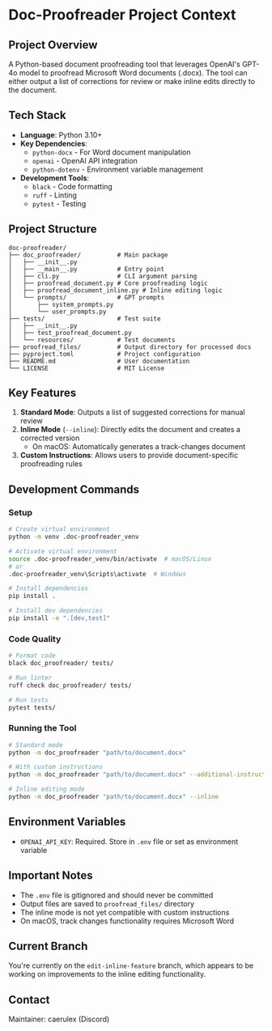 # Doc-Proofreader Project Context

## Project Overview
A Python-based document proofreading tool that leverages OpenAI's GPT-4o model to proofread Microsoft Word documents (.docx). The tool can either output a list of corrections for review or make inline edits directly to the document.

## Tech Stack
- **Language**: Python 3.10+
- **Key Dependencies**:
  - `python-docx` - For Word document manipulation
  - `openai` - OpenAI API integration
  - `python-dotenv` - Environment variable management
- **Development Tools**:
  - `black` - Code formatting
  - `ruff` - Linting
  - `pytest` - Testing

## Project Structure
```
doc-proofreader/
├── doc_proofreader/          # Main package
│   ├── __init__.py
│   ├── __main__.py           # Entry point
│   ├── cli.py                # CLI argument parsing
│   ├── proofread_document.py # Core proofreading logic
│   ├── proofread_document_inline.py # Inline editing logic
│   └── prompts/              # GPT prompts
│       ├── system_prompts.py
│       └── user_prompts.py
├── tests/                    # Test suite
│   ├── __init__.py
│   ├── test_proofread_document.py
│   └── resources/            # Test documents
├── proofread_files/          # Output directory for processed docs
├── pyproject.toml            # Project configuration
├── README.md                 # User documentation
└── LICENSE                   # MIT License
```

## Key Features
1. **Standard Mode**: Outputs a list of suggested corrections for manual review
2. **Inline Mode** (`--inline`): Directly edits the document and creates a corrected version
   - On macOS: Automatically generates a track-changes document
3. **Custom Instructions**: Allows users to provide document-specific proofreading rules

## Development Commands

### Setup
```bash
# Create virtual environment
python -m venv .doc-proofreader_venv

# Activate virtual environment
source .doc-proofreader_venv/bin/activate  # macOS/Linux
# or
.doc-proofreader_venv\Scripts\activate  # Windows

# Install dependencies
pip install .

# Install dev dependencies
pip install -e ".[dev,test]"
```

### Code Quality
```bash
# Format code
black doc_proofreader/ tests/

# Run linter
ruff check doc_proofreader/ tests/

# Run tests
pytest tests/
```

### Running the Tool
```bash
# Standard mode
python -m doc_proofreader "path/to/document.docx"

# With custom instructions
python -m doc_proofreader "path/to/document.docx" --additional-instructions "your instructions"

# Inline editing mode
python -m doc_proofreader "path/to/document.docx" --inline
```

## Environment Variables
- `OPENAI_API_KEY`: Required. Store in `.env` file or set as environment variable

## Important Notes
- The `.env` file is gitignored and should never be committed
- Output files are saved to `proofread_files/` directory
- The inline mode is not yet compatible with custom instructions
- On macOS, track changes functionality requires Microsoft Word

## Current Branch
You're currently on the `edit-inline-feature` branch, which appears to be working on improvements to the inline editing functionality.

## Contact
Maintainer: caerulex (Discord)